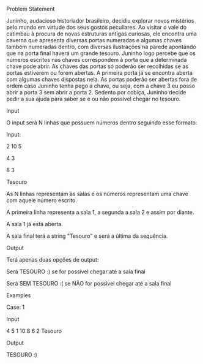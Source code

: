 Problem Statement

Juninho, audacioso historiador brasileiro, decidiu explorar novos mistérios pelo mundo em virtude dos seus gostos peculiares. Ao visitar o vale do catimbau à procura de novas estruturas antigas curiosas, ele encontra uma caverna que apresenta diversas portas numeradas e algumas chaves também numeradas dentro, com diversas ilustrações na parede apontando que na porta final haverá um grande tesouro. Juninho logo percebe que os números escritos nas chaves correspondem à porta que a determinada chave pode abrir. As chaves das portas só poderão ser recolhidas se as portas estiverem ou forem abertas. A primeira porta já se encontra aberta com algumas chaves dispostas nela. As portas poderão ser abertas fora de ordem caso Juninho tenha pego a chave, ou seja, com a chave 3 eu posso abrir a porta 3 sem abrir a porta 2. Sedento por cobiça, Juninho decide pedir a sua ajuda para saber se é ou não possível chegar no tesouro.

Input

O input será N linhas que possuem números dentro seguindo esse formato:

Input:

2 10 5

4 3

8 3

Tesouro

As N linhas representam as salas e os números representam uma chave com aquele número escrito.

A primeira linha representa a sala 1, a segunda a sala 2 e assim por diante.

A sala 1 já está aberta.

A sala final terá a string "Tesouro" e será a última da sequência.

Output

Terá apenas duas opções de output:

Será TESOURO :) se for possível chegar até a sala final

Será SEM TESOURO :( se NÃO for possível chegar até a sala final

Examples

Case: 1

Input

4 5
1
10 8
6
2
Tesouro

Output

TESOURO :)
